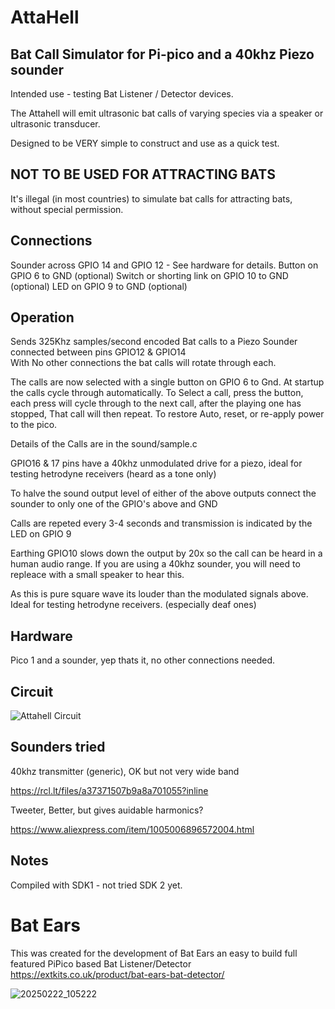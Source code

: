 # AttaHell #
## Bat Call Simulator for Pi-pico and a 40khz Piezo sounder ##

Intended use - testing Bat Listener / Detector devices.

The Attahell will emit ultrasonic bat calls of varying species via a speaker or ultrasonic transducer. 

Designed to be VERY simple to construct and use as a quick test.

## NOT TO BE USED FOR ATTRACTING BATS ## 
It's illegal (in most countries) to simulate bat calls for attracting bats, without special permission.


## Connections ##

Sounder across GPIO 14 and GPIO 12 - See hardware for details.
Button on GPIO 6 to GND (optional)
Switch or shorting link on GPIO 10 to GND (optional)
LED on GPIO 9 to GND (optional)


## Operation ##

Sends 325Khz samples/second encoded Bat calls to a Piezo Sounder connected between pins GPIO12 & GPIO14  
With No other connections the bat calls will rotate through each. 

The calls are now selected with a single button on GPIO 6 to Gnd.
At startup the calls cycle through automatically.
To Select a call, press the button, each press will cycle through to the next call, after the playing one has stopped, That call will then repeat. 
To restore Auto, reset, or re-apply power to the pico.

Details of the Calls are in the sound/sample.c 

GPIO16 & 17 pins have a 40khz unmodulated drive for a piezo, ideal for testing hetrodyne receivers (heard as a tone only)

To halve the sound output level of either of the above outputs connect the sounder to only one of the GPIO's above and GND

Calls are repeted every 3-4 seconds and transmission is indicated by the LED on GPIO 9

Earthing GPIO10 slows down the output by 20x so the call can be heard in a human audio range.  If you are using a 40khz sounder, you will need to repleace with a small speaker to hear this. 

As this is pure square wave its louder than the modulated signals above. Ideal for testing hetrodyne receivers. (especially deaf ones)


## Hardware ##

Pico 1 and a sounder, yep thats it, no other connections needed. 

## Circuit ##

![Attahell Circuit](https://github.com/user-attachments/assets/9d5a2f85-013b-4440-9f95-2321e444d520)


## Sounders tried ##

40khz transmitter (generic), OK but not very wide band

https://rcl.lt/files/a37371507b9a8a701055?inline

Tweeter, Better, but gives auidable harmonics?

https://www.aliexpress.com/item/1005006896572004.html

## Notes ##
Compiled with SDK1 - not tried SDK 2 yet. 

# Bat Ears 
This was created for the development of Bat Ears an easy to build full featured PiPico based Bat Listener/Detector
https://extkits.co.uk/product/bat-ears-bat-detector/

![20250222_105222](https://github.com/user-attachments/assets/fc354019-bebe-4b4f-8d34-88982bd66b75)

